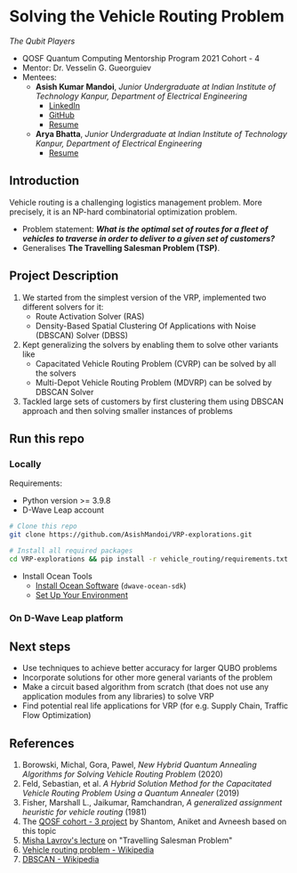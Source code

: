 # **Solving the Vehicle Routing Problem**
*The Qubit Players*
- QOSF Quantum Computing Mentorship Program 2021 Cohort - 4
- Mentor: Dr. Vesselin G. Gueorguiev
- Mentees:
    - **Asish Kumar Mandoi**, *Junior Undergraduate at Indian Institute of Technology Kanpur, Department of Electrical Engineering*
      - [LinkedIn](https://www.linkedin.com/in/asish-mandoi-4178581b4/)
      - [GitHub](https://github.com/AsishMandoi)
      - [Resume](https://drive.google.com/file/d/1J34OVkYKVrQjxndY_oPV-kW02WMCqfgg/view?usp=sharing)
    - **Arya Bhatta**, *Junior Undergraduate at Indian Institute of Technology Kanpur, Department of Electrical Engineering*
      - [Resume](https://drive.google.com/file/d/1MSddzwGTJxjNEGhw2eMKC9z8VLGYU6vR/view?usp=sharing)

## Introduction
Vehicle routing is a challenging logistics management problem. More precisely, it is an NP-hard combinatorial optimization problem.
- Problem statement: ***What is the optimal set of routes for a fleet of vehicles to traverse in order to deliver to a given set of customers?***
- Generalises **The Travelling Salesman Problem (TSP)**.

## Project Description
1. We started from the simplest version of the VRP, implemented two different solvers for it:
    - Route Activation Solver (RAS)
    - Density-Based Spatial Clustering Of Applications with Noise (DBSCAN) Solver (DBSS)
2. Kept generalizing the solvers by enabling them to solve other variants like
    - Capacitated Vehicle Routing Problem (CVRP) can be solved by all the solvers
    - Multi-Depot Vehicle Routing Problem (MDVRP) can be solved by DBSCAN Solver
3. Tackled large sets of customers by first clustering them using DBSCAN approach and then solving smaller instances of problems

## Run this repo

### Locally
Requirements:
- Python version >= 3.9.8
- D-Wave Leap account

```bash
# Clone this repo
git clone https://github.com/AsishMandoi/VRP-explorations.git

# Install all required packages
cd VRP-explorations && pip install -r vehicle_routing/requirements.txt

```

- Install Ocean Tools
  - [Install Ocean Software](https://docs.ocean.dwavesys.com/en/latest/overview/install.html#install-ocean-software) (`dwave-ocean-sdk`)
  - [Set Up Your Environment](https://docs.ocean.dwavesys.com/en/latest/overview/install.html#set-up-your-environment)

### On D-Wave Leap platform

## Next steps
  - Use techniques to achieve better accuracy for larger QUBO problems
  - Incorporate solutions for other more general variants of the problem
  - Make a circuit based algorithm from scratch (that does not use any application modules from any libraries) to solve VRP
  - Find potential real life applications for VRP (for e.g. Supply Chain, Traffic Flow Optimization)

## References
1. Borowski, Michal, Gora, Pawel, *New Hybrid Quantum Annealing Algorithms for Solving Vehicle Routing Problem* (2020)
2. Feld, Sebastian, et al. *A Hybrid Solution Method for the Capacitated Vehicle Routing Problem Using a Quantum Annealer* (2019)
3. Fisher, Marshall L., Jaikumar, Ramchandran, *A generalized assignment heuristic for vehicle routing* (1981)
4. The [QOSF cohort - 3 project](https://github.com/VGGatGitHub/QOSF-cohort3) by Shantom, Aniket and Avneesh based on this topic
5. [Misha Lavrov's lecture](https://faculty.math.illinois.edu/~mlavrov/slides/482-spring-2020/slides35.pdf) on "Travelling Salesman Problem"
6. [Vehicle routing problem - Wikipedia](https://en.wikipedia.org/wiki/Vehicle_routing_problem)
7. [DBSCAN - Wikipedia](https://en.wikipedia.org/wiki/DBSCAN)